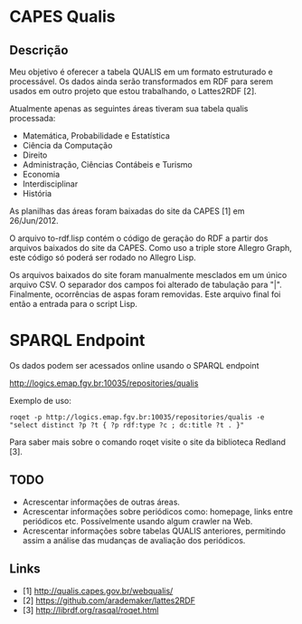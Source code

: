 
# CAPES Qualis

## Descrição

Meu objetivo é oferecer a tabela QUALIS em um formato estruturado e
processável. Os dados ainda serão transformados em RDF para serem
usados em outro projeto que estou trabalhando, o Lattes2RDF [2].

Atualmente apenas as seguintes áreas tiveram sua tabela qualis
processada:

* Matemática, Probabilidade e Estatística
* Ciência da Computação
* Direito
* Administração, Ciências Contábeis e Turismo
* Economia
* Interdisciplinar
* História

As planilhas das áreas foram baixadas do site da CAPES [1] em
26/Jun/2012.

O arquivo to-rdf.lisp contém o código de geração do RDF a partir dos
arquivos baixados do site da CAPES. Como uso a triple store Allegro
Graph, este código só poderá ser rodado no Allegro Lisp.

Os arquivos baixados do site foram manualmente mesclados em um único
arquivo CSV. O separador dos campos foi alterado de tabulação para
"|". Finalmente, ocorrências de aspas foram removidas. Este arquivo
final foi então a entrada para o script Lisp.

# SPARQL Endpoint

Os dados podem ser acessados online usando o SPARQL endpoint

http://logics.emap.fgv.br:10035/repositories/qualis

Exemplo de uso:

    roqet -p http://logics.emap.fgv.br:10035/repositories/qualis -e "select distinct ?p ?t { ?p rdf:type ?c ; dc:title ?t . }"

Para saber mais sobre o comando roqet visite o site da biblioteca Redland [3].

## TODO

 * Acrescentar informações de outras áreas.
 * Acrescentar informações sobre periódicos como: homepage, links
   entre periódicos etc. Possívelmente usando algum crawler na Web.
 * Acrescentar informações sobre tabelas QUALIS anteriores, permitindo
   assim a análise das mudanças de avaliação dos periódicos.

## Links

* [1] http://qualis.capes.gov.br/webqualis/
* [2] https://github.com/arademaker/lattes2RDF
* [3] http://librdf.org/rasqal/roqet.html
